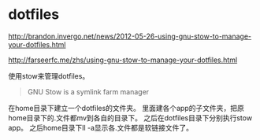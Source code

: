 # dotfiles
http://brandon.invergo.net/news/2012-05-26-using-gnu-stow-to-manage-your-dotfiles.html

http://farseerfc.me/zhs/using-gnu-stow-to-manage-your-dotfiles.html

使用stow来管理dotfiles。
> GNU Stow is a symlink farm manager

在home目录下建立一个dotfiles的文件夹。
里面建各个app的子文件夹，把原home目录下的.文件都mv到各自的目录下。
之后在dotfiles目录下分别执行stow app。
之后home目录下ll -a显示各.文件都是软链接文件了。
